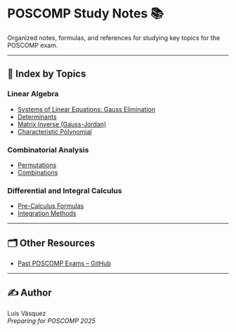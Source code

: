 # POSCOMP Study Notes 📚

Organized notes, formulas, and references for studying key topics for the POSCOMP exam.

---

## 📌 Index by Topics

### Linear Algebra
- [Systems of Linear Equations: Gauss Elimination](./linear_algebra/gauss_elimination.md)
- [Determinants](./linear_algebra/determinants.md)
- [Matrix Inverse (Gauss-Jordan)](./linear_algebra/matrix_inverse.md)
- [Characteristic Polynomial](./linear_algebra/characteristic_polynomial.md)

### Combinatorial Analysis
- [Permutations](./combinatorics/permutations.md)
- [Combinations](./combinatorics/combinations.md)

### Differential and Integral Calculus
- [Pre-Calculus Formulas](./calculus/pre_calculus.md)
- [Integration Methods](./calculus/integration_methods.md)

---

## 🗂 Other Resources

- [Past POSCOMP Exams – GitHub](https://github.com/amimaro/Provas-POSCOMP)

---

## ✍️ Author

Luis Vásquez  
_Preparing for POSCOMP 2025_
